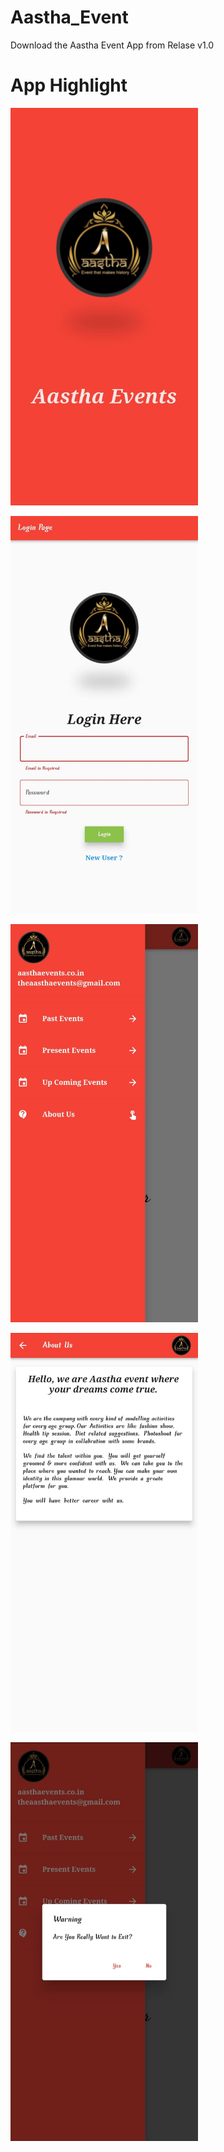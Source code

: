 # Aastha_Event
Download the Aastha Event App from Relase v1.0

# App Highlight

<img src="app_images/1.jpg" width="300" /><br>

<img src="app_images/2.jpg" width="300" /><br>

<img src="app_images/3.jpg" width="300" /><br>

<img src="app_images/4.jpg" width="300" /><br>

<img src="app_images/5.jpg" width="300" /><br>
